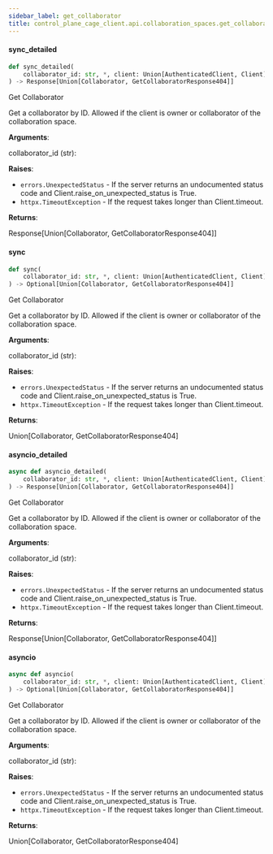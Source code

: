 ```yaml
---
sidebar_label: get_collaborator
title: control_plane_cage_client.api.collaboration_spaces.get_collaborator
---
```


#### sync\_detailed

```python
def sync_detailed(
    collaborator_id: str, *, client: Union[AuthenticatedClient, Client]
) -> Response[Union[Collaborator, GetCollaboratorResponse404]]
```

Get Collaborator

Get a collaborator by ID. Allowed if the client is owner or collaborator of the collaboration space.

**Arguments**:

  collaborator_id (str):
  

**Raises**:

- `errors.UnexpectedStatus` - If the server returns an undocumented status code and Client.raise_on_unexpected_status is True.
- `httpx.TimeoutException` - If the request takes longer than Client.timeout.
  

**Returns**:

  Response[Union[Collaborator, GetCollaboratorResponse404]]

#### sync

```python
def sync(
    collaborator_id: str, *, client: Union[AuthenticatedClient, Client]
) -> Optional[Union[Collaborator, GetCollaboratorResponse404]]
```

Get Collaborator

Get a collaborator by ID. Allowed if the client is owner or collaborator of the collaboration space.

**Arguments**:

  collaborator_id (str):
  

**Raises**:

- `errors.UnexpectedStatus` - If the server returns an undocumented status code and Client.raise_on_unexpected_status is True.
- `httpx.TimeoutException` - If the request takes longer than Client.timeout.
  

**Returns**:

  Union[Collaborator, GetCollaboratorResponse404]

#### asyncio\_detailed

```python
async def asyncio_detailed(
    collaborator_id: str, *, client: Union[AuthenticatedClient, Client]
) -> Response[Union[Collaborator, GetCollaboratorResponse404]]
```

Get Collaborator

Get a collaborator by ID. Allowed if the client is owner or collaborator of the collaboration space.

**Arguments**:

  collaborator_id (str):
  

**Raises**:

- `errors.UnexpectedStatus` - If the server returns an undocumented status code and Client.raise_on_unexpected_status is True.
- `httpx.TimeoutException` - If the request takes longer than Client.timeout.
  

**Returns**:

  Response[Union[Collaborator, GetCollaboratorResponse404]]

#### asyncio

```python
async def asyncio(
    collaborator_id: str, *, client: Union[AuthenticatedClient, Client]
) -> Optional[Union[Collaborator, GetCollaboratorResponse404]]
```

Get Collaborator

Get a collaborator by ID. Allowed if the client is owner or collaborator of the collaboration space.

**Arguments**:

  collaborator_id (str):
  

**Raises**:

- `errors.UnexpectedStatus` - If the server returns an undocumented status code and Client.raise_on_unexpected_status is True.
- `httpx.TimeoutException` - If the request takes longer than Client.timeout.
  

**Returns**:

  Union[Collaborator, GetCollaboratorResponse404]

